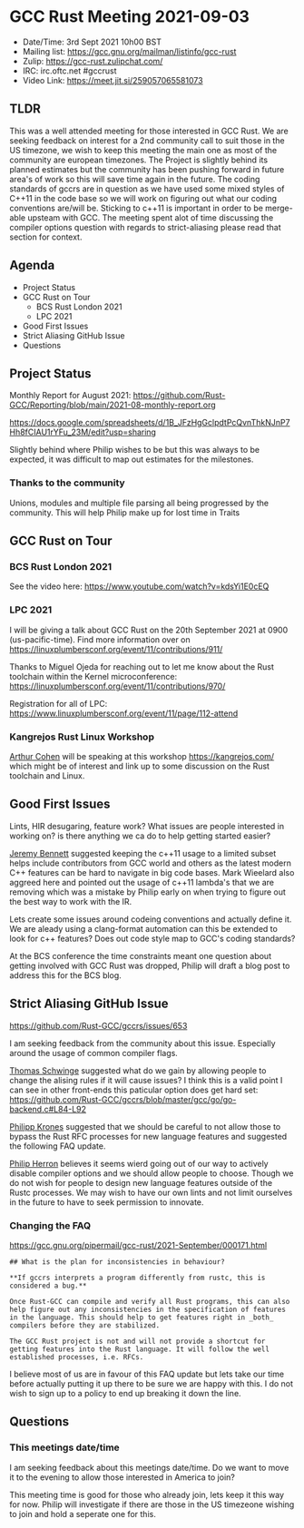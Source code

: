 # GCC Rust Meeting 2021-09-03

- Date/Time: 3rd Sept 2021 10h00 BST
- Mailing list: https://gcc.gnu.org/mailman/listinfo/gcc-rust
- Zulip: https://gcc-rust.zulipchat.com/
- IRC: irc.oftc.net #gccrust
- Video Link: https://meet.jit.si/259057065581073

## TLDR

This was a well attended meeting for those interested in GCC Rust. We are seeking feedback on interest for a 2nd community call to suit those in the US timezone, we wish to keep this meeting the main one as most of the community are european timezones. The Project is slightly behind its planned estimates but the community has been pushing forward in future area's of work so this will save time again in the future. The coding standards of gccrs are in question as we have used some mixed styles of C++11 in the code base so we will work on figuring out what our coding conventions are/will be. Sticking to c++11 is important in order to be merge-able upsteam with GCC. The meeting spent alot of time discussing the compiler options question with regards to strict-aliasing please read that section for context.

## Agenda

* Project Status
* GCC Rust on Tour
    * BCS Rust London 2021
    * LPC 2021
* Good First Issues
* Strict Aliasing GitHub Issue
* Questions

## Project Status

Monthly Report for August 2021: https://github.com/Rust-GCC/Reporting/blob/main/2021-08-monthly-report.org

https://docs.google.com/spreadsheets/d/1B_JFzHgGclpdtPcQvnThkNJnP7Hh8fCIAU1rYFu_23M/edit?usp=sharing

Slightly behind where Philip wishes to be but this was always to be expected, it was difficult to map out estimates for the milestones.

### Thanks to the community

Unions, modules and multiple file parsing all being progressed by the community. This will help Philip make up for lost time in Traits

## GCC Rust on Tour

### BCS Rust London 2021

See the video here: https://www.youtube.com/watch?v=kdsYi1E0cEQ

### LPC 2021

I will be giving a talk about GCC Rust on the 20th September 2021 at 0900 (us-pacific-time). Find more information over on https://linuxplumbersconf.org/event/11/contributions/911/

Thanks to Miguel Ojeda for reaching out to let me know about the Rust toolchain within the Kernel microconference: https://linuxplumbersconf.org/event/11/contributions/970/

Registration for all of LPC:
<https://www.linuxplumbersconf.org/event/11/page/112-attend>

### Kangrejos Rust Linux Workshop

[Arthur Cohen](https://github.com/CohenArthur/) will be speaking at this workshop https://kangrejos.com/ which might be of interest and link up to some discussion on the Rust toolchain and Linux.

## Good First Issues

Lints, HIR desugaring, feature work? What issues are people interested in working on? is there anything we ca do to help getting started easier?

[Jeremy Bennett](https://github.com/jeremybennett) suggested keeping the c++11 usage to a limited subset helps include contributors from GCC world and others as the latest modern C++ features can be hard to navigate in big code bases. Mark Wieelard also aggreed here and pointed out the usage of c++11 lambda's that we are removing which was a mistake by Philip early on when trying to figure out the best way to work with the IR.

Lets create some issues around codeing conventions and actually define it. We are aleady using a clang-format automation can this be extended to look for c++ features? Does out code style map to GCC's coding standards?

At the BCS conference the time constraints meant one question about getting involved with GCC Rust was dropped, Philip will draft a blog post to address this for the BCS blog.

## Strict Aliasing GitHub Issue

https://github.com/Rust-GCC/gccrs/issues/653

I am seeking feedback from the community about this issue. Especially around the usage of common compiler flags. 

[Thomas Schwinge](https://github.com/tschwinge) suggested what do we gain by allowing people to change the alising rules if it will cause issues? I think this is a valid point I can see in other front-ends this paticular option does get hard set: https://github.com/Rust-GCC/gccrs/blob/master/gcc/go/go-backend.c#L84-L92

[Philipp Krones](https://github.com/flip1995) suggested that we should be careful to not allow those to bypass the Rust RFC processes for new language features and suggested the following FAQ update.

[Philip Herron](https://github.com/philberty) believes it seems wierd going out of our way to actively disable compiler options and we should allow people to choose. Though we do not wish for people to design new language features outside of the Rustc processes. We may wish to have our own lints and not limit ourselves in the future to have to seek permission to innovate.

### Changing the FAQ

https://gcc.gnu.org/pipermail/gcc-rust/2021-September/000171.html

```
## What is the plan for inconsistencies in behaviour?

**If gccrs interprets a program differently from rustc, this is considered a bug.**

Once Rust-GCC can compile and verify all Rust programs, this can also help figure out any inconsistencies in the specification of features in the language. This should help to get features right in _both_ compilers before they are stabilized.

The GCC Rust project is not and will not provide a shortcut for getting features into the Rust language. It will follow the well established processes, i.e. RFCs.
```

I believe most of us are in favour of this FAQ update but lets take our time before actually putting it up there to be sure we are happy with this. I do not wish to sign up to a policy to end up breaking it down the line.

## Questions

### This meetings date/time

I am seeking feedback about this meetings date/time. Do we want to move it to the evening to allow those interested in America to join?

This meeting time is good for those who already join, lets keep it this way for now. Philip will investigate if there are those in the US timezeone wishing to join and hold a seperate one for this.
